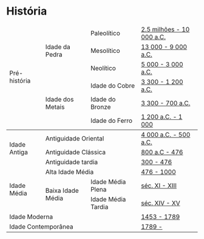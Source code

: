 # História

<table>
<thead>
  <tr>
    <td rowspan="6">Pré-história</td>
    <td rowspan="3">Idade da Pedra</td>
    <td>Paleolítico</td>
    <td><a href="">2.5 milhões - 10 000 a.C.</a></td>
  </tr>
  <tr>
    <td>Mesolítico</td>
    <td><a href="">13 000 - 9 000 a.C.</a></td>
  </tr>
  <tr>
    <td>Neolítico</td>
    <td><a href="">5 000 - 3 000 a.C.</a></td>
  </tr>
  <tr>
    <td rowspan="3">Idade dos Metais</td>
    <td>Idade do Cobre</td>
    <td><a href="">3 300 - 1 200 a.C.</a></td>
  </tr>
  <tr>
    <td>Idade do Bronze</td>
    <td><a href="">3 300 - 700 a.C.</a></td>
  </tr>
  <tr>
    <td>Idade do Ferro</td>
    <td><a href="">1 200 a.C. - 1 000</a></td>
  </tr>
</thead>
<tbody>
  <tr>
    <td rowspan="3">Idade Antiga</td>
    <td colspan="2">Antiguidade Oriental</td>
    <td><a href="">4 000 a.C. - 500 a.C.</a></td>
  </tr>
  <tr>
    <td colspan="2">Antiguidade Clássica</td>
    <td><a href="">800 a.C - 476</a></td>
  </tr>
  <tr>
    <td colspan="2">Antiguidade tardia</td>
    <td><a href="">300 - 476</a></td>
  </tr>
  <tr>
    <td rowspan="3">Idade Média</td>
    <td colspan="2">Alta Idade Média</td>
    <td><a href="">476 - 1000</a></td>
  </tr>
  <tr>
    <td rowspan="2">Baixa Idade Média</td>
    <td>Idade Média Plena</td>
    <td><a href="">séc. XI - XIII</a></td>
  </tr>
  <tr>
    <td>Idade Média Tardia</td>
    <td><a href="">séc. XIV - XV</a></td>
  </tr>
  <tr>
    <td colspan="3">Idade Moderna</td>
    <td><a href="">1453 - 1789</a></td>
  </tr>
  <tr>
    <td colspan="3">Idade Contemporânea</td>
    <td><a href="">1789 - </a></td>
  </tr>
</tbody>
</table>